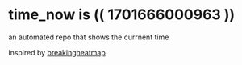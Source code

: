 # time_now is (( 1701666000963 ))

an automated repo that shows the currnent time

inspired by [breakingheatmap](https://github.com/breakingheatmap/breakingheatmap)